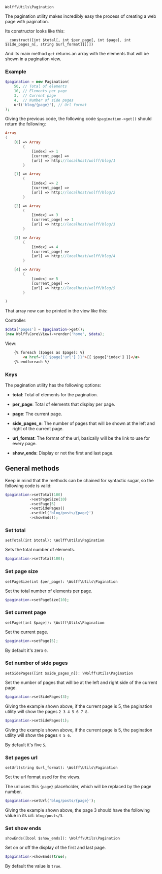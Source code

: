 `Wolff\Utils\Pagination`

The pagination utility makes incredibly easy the process of creating a web page with pagination.

Its constructor looks like this:

`__construct([int $total[, int $per_page[, int $page[, int $side_pages_n[, string $url_format]]]]])`

And its main method `get` returns an array with the elements that will be shown in a pagination view.

### Example

```php
$pagination = new Pagination(
    50, // Total of elements
    10, // Elements per page
    3,  // Current page
    4,  // Number of side pages
    url('blog/{page}'), // Url format
);
```

Giving the previous code, the following code `$pagination->get()` should return the following:

```php
Array
(
    [0] => Array
        (
            [index] => 1
            [current_page] =>
            [url] => http://localhost/wolff/blog/1
        )

    [1] => Array
        (
            [index] => 2
            [current_page] =>
            [url] => http://localhost/wolff/blog/2
        )

    [2] => Array
        (
            [index] => 3
            [current_page] => 1
            [url] => http://localhost/wolff/blog/3
        )

    [3] => Array
        (
            [index] => 4
            [current_page] =>
            [url] => http://localhost/wolff/blog/4
        )

    [4] => Array
        (
            [index] => 5
            [current_page] =>
            [url] => http://localhost/wolff/blog/5
        )

)

```

That array now can be printed in the view like this:

Controller:
```php
$data['pages'] = $pagination->get();
(new Wolff\Core\View)->render('home', $data);
```

View:
```html
    {% foreach ($pages as $page): %}
        <a href="{{ $page['url'] }}">{{ $page['index'] }}</a>
    {% endforeach %}
```

### Keys

The pagination utility has the following options:

* **total**: Total of elements for the pagination.

* **per_page**: Total of elements that display per page.

* **page**: The current page.

* **side_pages_n**: The number of pages that will be shown at the left and right of the current page.

* **url_format**: The format of the url, basically will be the link to use for every page.

* **show_ends**: Display or not the first and last page.


## General methods

Keep in mind that the methods can be chained for syntactic sugar, so the following code is valid:

```php
$pagination->setTotal(100)
           ->setPageSize(10)
           ->setPage(5)
           ->setSidePages()
           ->setUrl('blog/posts/{page}')
           ->showEnds();
```

### Set total

`setTotal(int $total): \Wolff\Utils\Pagination`

Sets the total number of elements.

```php
$pagination->setTotal(100);
```

### Set page size

`setPageSize(int $per_page): \Wolff\Utils\Pagination`

Set the total number of elements per page.

```php
$pagination->setPageSize(10);
```

### Set current page

`setPage([int $page]): \Wolff\Utils\Pagination`

Set the current page.

```php
$pagination->setPage(5);
```

By default it's zero `0`.

### Set number of side pages

`setSidePages([int $side_pages_n]): \Wolff\Utils\Pagination`

Set the number of pages that will be at the left and right side of the current page.

```php
$pagination->setSidePages(3);
```

Giving the example shown above, if the current page is 5, the pagination utility will show the pages `2 3 4 5 6 7 8`.

```php
$pagination->setSidePages(1);
```

Giving the example shown above, if the current page is 5, the pagination utility will show the pages `4 5 6`.

By default it's five `5`.

### Set pages url

`setUrl(string $url_format): \Wolff\Utils\Pagination`

Set the url format used for the views.

The url uses this `{page}` placeholder, which will be replaced by the page number.

```php
$pagination->setUrl('blog/posts/{page}');
```

Giving the example shown above, the page 3 should have the following value in its url: `blog/posts/3`.

### Set show ends

`showEnds([bool $show_ends]): \Wolff\Utils\Pagination`

Set on or off the display of the first and last page.

```php
$pagination->showEnds(true);
```

By default the value is `true`.
